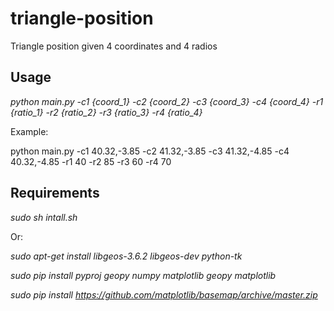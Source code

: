 # triangle-position
Triangle position given 4 coordinates and 4 radios

## Usage

*python main.py -c1 {coord_1} -c2 {coord_2} -c3 {coord_3} -c4 {coord_4} -r1 {ratio_1} -r2 {ratio_2} -r3 {ratio_3} -r4 {ratio_4}*

Example:

python main.py -c1 40.32,-3.85 -c2 41.32,-3.85 -c3 41.32,-4.85 -c4 40.32,-4.85 -r1 40 -r2 85 -r3 60 -r4 70


## Requirements

*sudo sh intall.sh*

Or:

*sudo apt-get install libgeos-3.6.2 libgeos-dev python-tk*

*sudo pip install pyproj geopy numpy matplotlib geopy matplotlib*

*sudo pip install https://github.com/matplotlib/basemap/archive/master.zip*




